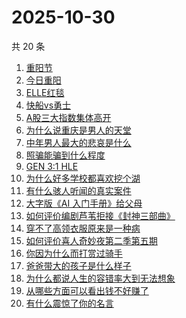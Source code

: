 # 2025-10-30

共 20 条

<!-- BEGIN -->
<!-- 最后更新时间 Thu Oct 30 2025 20:30:21 GMT+0800 (China Standard Time) -->

1. [重阳节](https://www.zhihu.com/search?q=%E9%87%8D%E9%98%B3%E8%8A%82)
1. [今日重阳](https://www.zhihu.com/search?q=%E4%BB%8A%E6%97%A5%E9%87%8D%E9%98%B3)
1. [ELLE红毯](https://www.zhihu.com/search?q=ELLE%E7%BA%A2%E6%AF%AF)
1. [快船vs勇士](https://www.zhihu.com/search?q=%E5%BF%AB%E8%88%B9vs%E5%8B%87%E5%A3%AB)
1. [A股三大指数集体高开](https://www.zhihu.com/search?q=A%E8%82%A1%E4%B8%89%E5%A4%A7%E6%8C%87%E6%95%B0%E9%9B%86%E4%BD%93%E9%AB%98%E5%BC%80)
1. [为什么说重庆是男人的天堂](https://www.zhihu.com/search?q=%E4%B8%BA%E4%BB%80%E4%B9%88%E8%AF%B4%E9%87%8D%E5%BA%86%E6%98%AF%E7%94%B7%E4%BA%BA%E7%9A%84%E5%A4%A9%E5%A0%82)
1. [中年男人最大的悲哀是什么](https://www.zhihu.com/search?q=%E4%B8%AD%E5%B9%B4%E7%94%B7%E4%BA%BA%E6%9C%80%E5%A4%A7%E7%9A%84%E6%82%B2%E5%93%80%E6%98%AF%E4%BB%80%E4%B9%88)
1. [照骗能骗到什么程度](https://www.zhihu.com/search?q=%E7%85%A7%E9%AA%97%E8%83%BD%E9%AA%97%E5%88%B0%E4%BB%80%E4%B9%88%E7%A8%8B%E5%BA%A6)
1. [GEN 3:1 HLE](https://www.zhihu.com/search?q=GEN%203%3A1%20HLE)
1. [为什么好多学校都喜欢挖个湖](https://www.zhihu.com/search?q=%E4%B8%BA%E4%BB%80%E4%B9%88%E5%A5%BD%E5%A4%9A%E5%AD%A6%E6%A0%A1%E9%83%BD%E5%96%9C%E6%AC%A2%E6%8C%96%E4%B8%AA%E6%B9%96)
1. [有什么骇人听闻的真实案件](https://www.zhihu.com/search?q=%E6%9C%89%E4%BB%80%E4%B9%88%E9%AA%87%E4%BA%BA%E5%90%AC%E9%97%BB%E7%9A%84%E7%9C%9F%E5%AE%9E%E6%A1%88%E4%BB%B6)
1. [大字版《AI 入门手册》给父母](https://www.zhihu.com/search?q=%E5%A4%A7%E5%AD%97%E7%89%88%E3%80%8AAI%20%E5%85%A5%E9%97%A8%E6%89%8B%E5%86%8C%E3%80%8B%E7%BB%99%E7%88%B6%E6%AF%8D)
1. [如何评价编剧芦苇拒接《封神三部曲》](https://www.zhihu.com/search?q=%E5%A6%82%E4%BD%95%E8%AF%84%E4%BB%B7%E7%BC%96%E5%89%A7%E8%8A%A6%E8%8B%87%E6%8B%92%E6%8E%A5%E3%80%8A%E5%B0%81%E7%A5%9E%E4%B8%89%E9%83%A8%E6%9B%B2%E3%80%8B)
1. [穿不了高领衣服原来是一种病](https://www.zhihu.com/search?q=%E7%A9%BF%E4%B8%8D%E4%BA%86%E9%AB%98%E9%A2%86%E8%A1%A3%E6%9C%8D%E5%8E%9F%E6%9D%A5%E6%98%AF%E4%B8%80%E7%A7%8D%E7%97%85)
1. [如何评价喜人奇妙夜第二季第五期](https://www.zhihu.com/search?q=%E5%A6%82%E4%BD%95%E8%AF%84%E4%BB%B7%E5%96%9C%E4%BA%BA%E5%A5%87%E5%A6%99%E5%A4%9C%E7%AC%AC%E4%BA%8C%E5%AD%A3%E7%AC%AC%E4%BA%94%E6%9C%9F)
1. [你因为什么而打赏过骑手](https://www.zhihu.com/search?q=%E4%BD%A0%E5%9B%A0%E4%B8%BA%E4%BB%80%E4%B9%88%E8%80%8C%E6%89%93%E8%B5%8F%E8%BF%87%E9%AA%91%E6%89%8B)
1. [爸爸带大的孩子是什么样子](https://www.zhihu.com/search?q=%E7%88%B8%E7%88%B8%E5%B8%A6%E5%A4%A7%E7%9A%84%E5%AD%A9%E5%AD%90%E6%98%AF%E4%BB%80%E4%B9%88%E6%A0%B7%E5%AD%90)
1. [为什么都说人生的容错率大到无法想象](https://www.zhihu.com/search?q=%E4%B8%BA%E4%BB%80%E4%B9%88%E9%83%BD%E8%AF%B4%E4%BA%BA%E7%94%9F%E7%9A%84%E5%AE%B9%E9%94%99%E7%8E%87%E5%A4%A7%E5%88%B0%E6%97%A0%E6%B3%95%E6%83%B3%E8%B1%A1)
1. [从哪些方面可以看出钱不好赚了](https://www.zhihu.com/search?q=%E4%BB%8E%E5%93%AA%E4%BA%9B%E6%96%B9%E9%9D%A2%E5%8F%AF%E4%BB%A5%E7%9C%8B%E5%87%BA%E9%92%B1%E4%B8%8D%E5%A5%BD%E8%B5%9A%E4%BA%86)
1. [有什么震惊了你的名言](https://www.zhihu.com/search?q=%E6%9C%89%E4%BB%80%E4%B9%88%E9%9C%87%E6%83%8A%E4%BA%86%E4%BD%A0%E7%9A%84%E5%90%8D%E8%A8%80)

<!-- END -->
